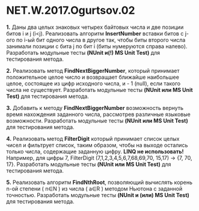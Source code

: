 # NET.W.2017.Ogurtsov.02
<b>1.</b> Даны два целых знаковых четырех байтовых числа и две позиции битов i и j (i<j). Реализовать алгоритм <b>InsertNumber</b> вставки битов с j-ого по i-ый бит одного числа в другое так, чтобы биты второго числа занимали позиции с бита j по бит i (биты нумеруются справа налево). Разработать модульные тесты <b>(NUnit и(!) MS Unit Test)</b> для тестирования метода.

<b>2.</b> Реализовать метод <b>FindNextBiggerNumber</b>, который принимает положительное целое число и возвращает ближайше наибольшее целое, состоящее из цифр исходного числа, и - 1 (null), если такого числа не существует. Разработать модульные тесты <b>(NUnit или MS Unit Test)</b> для тестирования метода.

<b>3.</b> Добавить к методу <b>FindNextBiggerNumber</b> возможность вернуть время нахождения заданного числа, рассмотрев различные языковые возможности. Разработать модульные тесты <b>(NUnit или MS Unit Test)</b> для тестирования метода.

<b>4.</b> Реализовать метод <b>FilterDigit</b> который принимает список целых чисел и фильтрует список, таким образом, чтобы на выходе остались только числа, содержащие заданную цифру. <b>LINQ не использовать!</b> Например, для цифры 7, FilterDigit (7,1,2,3,4,5,6,7,68,69,70, 15,17) -> {7, 70, 17}. Разработать модульные тесты <b>(NUnit или MS Unit Test)</b> для тестирования метода. 

<b>5.</b> Реализовать алгоритм <b>FindNthRoot</b>, позволяющий вычислять корень n-ой степени ( n∈N ) из числа ( a∈R ) методом Ньютона с заданной точностью. Разработать модульные тесты <b>(NUnit и (или) MS Unit Test)</b> для тестирования метода. 
